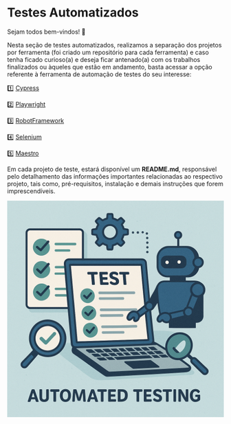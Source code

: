 # Testes Automatizados

Sejam todos bem-vindos! 🤗

Nesta seção de testes automatizados, realizamos a separação dos projetos por ferramenta (foi criado um repositório para cada ferramenta) e caso tenha ficado curioso(a) e deseja ficar antenado(a) com os trabalhos finalizados ou àqueles que estão em andamento, basta acessar a opção referente à ferramenta de automação de testes do seu interesse:

1️⃣ [Cypress](https://github.com/davidtmasin/cypress)

2️⃣ [Playwright](https://github.com/davidtmasin/playwright)

3️⃣ [RobotFramework](https://github.com/davidtmasin/robot-framework)

4️⃣ [Selenium](https://github.com/davidtmasin/selenium)

5️⃣ [Maestro](https://github.com/davidtmasin/maestro)


Em cada projeto de teste, estará disponível um **README.md**, responsável pelo detalhamento das informações importantes relacionadas ao respectivo projeto, tais como, pré-requisitos, instalação e demais instruções que forem imprescendíveis.

<img src="/.medias/media-automated-testing.png">

